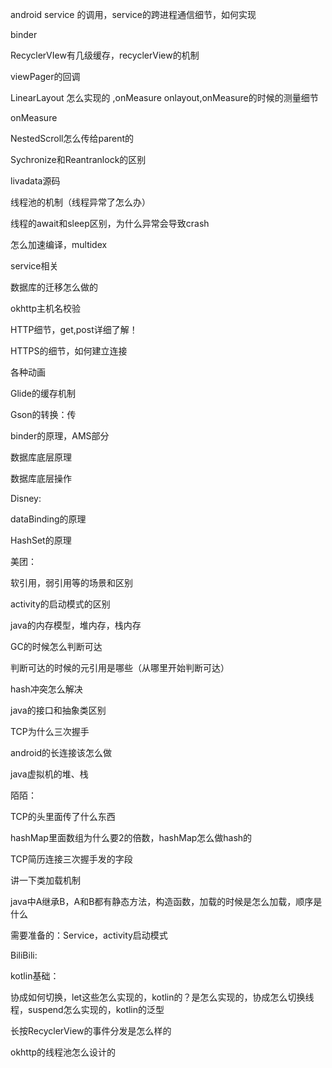 android service 的调用，service的跨进程通信细节，如何实现

binder

RecyclerVIew有几级缓存，recyclerView的机制

viewPager的回调

LinearLayout 怎么实现的 ,onMeasure onlayout,onMeasure的时候的测量细节

onMeasure

NestedScroll怎么传给parent的

Sychronize和Reantranlock的区别

livadata源码

线程池的机制（线程异常了怎么办）

线程的await和sleep区别，为什么异常会导致crash

怎么加速编译，multidex

service相关

数据库的迁移怎么做的

okhttp主机名校验

HTTP细节，get,post详细了解！

HTTPS的细节，如何建立连接

各种动画

Glide的缓存机制

Gson的转换：传

binder的原理，AMS部分

数据库底层原理

数据库底层操作

Disney:

dataBinding的原理

HashSet的原理

美团：

软引用，弱引用等的场景和区别

activity的启动模式的区别

java的内存模型，堆内存，栈内存

GC的时候怎么判断可达

判断可达的时候的元引用是哪些（从哪里开始判断可达）

hash冲突怎么解决

java的接口和抽象类区别

TCP为什么三次握手

android的长连接该怎么做

java虚拟机的堆、栈



陌陌：

TCP的头里面传了什么东西

hashMap里面数组为什么要2的倍数，hashMap怎么做hash的

TCP简历连接三次握手发的字段

讲一下类加载机制

java中A继承B，A和B都有静态方法，构造函数，加载的时候是怎么加载，顺序是什么  



需要准备的：Service，activity启动模式





BiliBili:

kotlin基础：

协成如何切换，let这些怎么实现的，kotlin的？是怎么实现的，协成怎么切换线程，suspend怎么实现的，kotlin的泛型

长按RecyclerView的事件分发是怎么样的

okhttp的线程池怎么设计的
